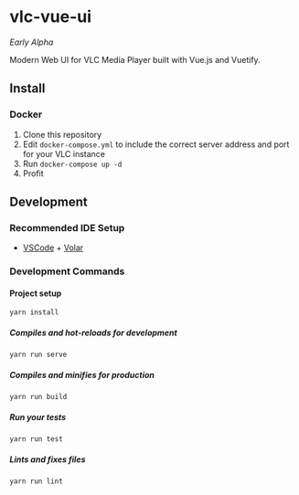 # vlc-vue-ui

*Early Alpha*

Modern Web UI for VLC Media Player built with Vue.js and Vuetify.

## Install

### Docker

1. Clone this repository
1. Edit `docker-compose.yml` to include the correct server address and port for your VLC instance
1. Run `docker-compose up -d`
1. Profit

## Development

### Recommended IDE Setup
- [VSCode](https://code.visualstudio.com/) + [Volar](https://marketplace.visualstudio.com/items?itemName=johnsoncodehk.volar)

### Development Commands

#### Project setup
```
yarn install
```

##### Compiles and hot-reloads for development
```
yarn run serve
```

##### Compiles and minifies for production
```
yarn run build
```

##### Run your tests
```
yarn run test
```

##### Lints and fixes files
```
yarn run lint
```
